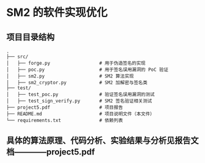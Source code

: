 # SM2 的软件实现优化

## 项目目录结构

```text
.
├── src/
│   ├── forge.py                  # 用于伪造签名的实现
│   ├── poc.py                    # 用于签名误用漏洞的 PoC 验证
│   ├── sm2.py                    # SM2 算法实现
│   ├── sm2_cryptor.py            # SM2 加解密与签名类
├── test/
│   ├── test_poc.py               # 验证签名误用漏洞的测试
│   ├── test_sign_verify.py       # SM2 签名验证相关测试
├── project5.pdf                  # 项目报告
├── README.md                     # 项目说明文件（本文件）
└── requirements.txt              # 依赖列表
```

## 具体的算法原理、代码分析、实验结果与分析见报告文档————project5.pdf
